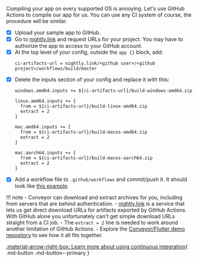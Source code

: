 Compiling your app on every supported OS is annoying. Let's use GitHub Actions to compile our app for us. You can use any CI system
of course, the procedure will be similar.

- [x] Upload your sample app to GitHub.
- [x] Go to [nightly.link](https://nightly.link) and request URLs for your project. You may have to authorize the app to access to your GitHub account.
- [x] At the top level of your config, outside the `app {}` block, add:
  ```
  ci-artifacts-url = nightly.link/<github user>/<github project>/workflows/build/master
  ```
- [x] Delete the inputs section of your config and replace it with this:
  ```
  windows.amd64.inputs += ${ci-artifacts-url}/build-windows-amd64.zip

  linux.amd64.inputs += {
    from = ${ci-artifacts-url}/build-linux-amd64.zip
    extract = 2
  }

  mac.amd64.inputs += {
    from = ${ci-artifacts-url}/build-macos-amd64.zip
    extract = 2
  }

  mac.aarch64.inputs += {
    from = ${ci-artifacts-url}/build-macos-aarch64.zip
    extract = 2
  }
  ```
- [x] Add a workflow file to `.github/workflows` and commit/push it. It should look like [this example](https://github.com/hydraulic-software/flutter-demo/blob/master/.github/workflows/build.yml). 

!!! note
    - Conveyor can download and extract archives for you, including from servers that are behind authentication.
    - [nightly.link](https://nightly.link) is a service that lets us get direct download URLs for artifacts exported by GitHub Actions.
      With GitHub alone you unfortunately can't get simple download URLs straight from a CI job. 
    - The `extract = 2` line is needed to work around another limitation of GitHub Actions.
    - Explore the [Conveyor/Flutter demo repository](https://github.com/hydraulic-software/flutter-demo/blob/master/.github/workflows/build.yml)
      to see how it all fits together.

[ :material-arrow-right-box: Learn more about using continuous integration](../../continuous-integration.md){ .md-button .md-button--primary }

